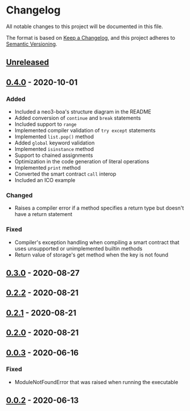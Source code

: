 # Changelog
All notable changes to this project will be documented in this file.

The format is based on [Keep a Changelog](https://keepachangelog.com/en/1.0.0/),
and this project adheres to [Semantic Versioning](https://semver.org/spec/v2.0.0.html).

## [Unreleased]

## [0.4.0] - 2020-10-01
### Added
- Included a neo3-boa's structure diagram in the README
- Added conversion of `continue` and `break` statements
- Included support to `range`
- Implemented compiler validation of `try except` statements
- Implemented `list.pop()` method
- Added `global` keyword validation
- Implemented `isinstance` method
- Support to chained assignments
- Optimization in the code generation of literal operations
- Implemented `print` method
- Converted the smart contract `call` interop
- Included an ICO example

### Changed
- Raises a compiler error if a method specifies a return type but doesn't have a return statement

### Fixed
- Compiler's exception handling when compiling a smart contract that uses unsupported or unimplemented builtin methods
- Return value of storage's get method when the key is not found

## [0.3.0] - 2020-08-27

## [0.2.2] - 2020-08-21

## [0.2.1] - 2020-08-21

## [0.2.0] - 2020-08-21

## [0.0.3] - 2020-06-16
### Fixed
- ModuleNotFoundError that was raised when running the executable

## [0.0.2] - 2020-06-13


[Unreleased]: https://github.com/CityOfZion/neo3-boa/compare/v0.4.0...HEAD
[0.4.0]: https://github.com/CityOfZion/neo3-boa/compare/v0.3.0...v0.4.0
[0.3.0]: https://github.com/CityOfZion/neo3-boa/compare/v0.2.2...v0.3.0
[0.2.2]: https://github.com/CityOfZion/neo3-boa/compare/v0.2.1...v0.2.2
[0.2.1]: https://github.com/CityOfZion/neo3-boa/compare/v0.2.0...v0.2.1
[0.2.0]: https://github.com/CityOfZion/neo3-boa/compare/v0.0.3...v0.2.0
[0.0.3]: https://github.com/CityOfZion/neo3-boa/compare/v0.0.2...v0.0.3
[0.0.2]: https://github.com/CityOfZion/neo3-boa/releases/tag/v0.0.2
